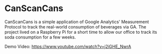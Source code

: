 # CanScanCans
CanScanCans is a simple application of Google Analytics' Measurement Protocol to track the real-world consumption of beverages via GA. The project lived on a Raspberry Pi for a short time to allow our office to track its soda consumption for a few weeks.

Demo Video: https://www.youtube.com/watch?v=j2iGHE_NwrA
